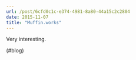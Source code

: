 ```yaml
---
url: /post/6cfd0c1c-e374-4981-8a80-44a15c2c2804
date: 2015-11-07
title: "Muffin.works"
---
```


Very interesting.



(#blog)